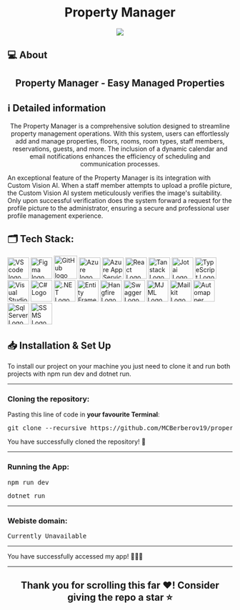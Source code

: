 <h1 align="center">Property Manager</h1>

<p align = "center">
    <img src="https://cdn.discordapp.com/attachments/908296086437908480/1197121382597804112/Group_1.png?ex=65ba1d2b&is=65a7a82b&hm=820de907c6a8b9ce35b00d21ce2ce6e0523d4257ff84acfe27d9946d4800f2f3&" />
</p>

## 💻 About
<h2 align="center">Property Manager - Easy Managed Properties</h2>

## ℹ️ Detailed information 
<p align="center">
The Property Manager is a comprehensive solution designed to streamline property management operations. With this system, users can effortlessly add and manage properties, floors, rooms, room types, staff members, reservations, guests, and more. The inclusion of a dynamic calendar and email notifications enhances the efficiency of scheduling and communication processes.

An exceptional feature of the Property Manager is its integration with Custom Vision AI. When a staff member attempts to upload a profile picture, the Custom Vision AI system meticulously verifies the image's suitability. Only upon successful verification does the system forward a request for the profile picture to the administrator, ensuring a secure and professional user profile management experience.
</p>

## 🗂️ Tech Stack:
<p align="left">
    <a href="https://code.visualstudio.com/"><img src="https://upload.wikimedia.org/wikipedia/commons/thumb/9/9a/Visual_Studio_Code_1.35_icon.svg/1024px-Visual_Studio_Code_1.35_icon.svg.png" alt="VS code logo" width=48px /></a>
    <a href="https://www.figma.com/"><img src="https://img.icons8.com/color/344/figma--v1.png" alt="Figma logo" width=48px/></a>
    <a href="https://github.com/"><img src="https://img.icons8.com/nolan/344/github.png" alt="GitHub logo" width=52px /></a>
    <a href="https://azure.microsoft.com/en-us/"><img src="https://img.icons8.com/fluency/344/azure-1.png" alt="Azure logo" width=48px /></a>
    <a href="https://azure.microsoft.com/en-us/services/app-service/"><img src="https://ms-azuretools.gallerycdn.vsassets.io/extensions/ms-azuretools/vscode-azureappservice/0.23.3/1650585198428/Microsoft.VisualStudio.Services.Icons.Default" alt="Azure App Service logo" width=48px /></a>
    <a href="https://react.dev/"><img src="https://upload.wikimedia.org/wikipedia/commons/thumb/a/a7/React-icon.svg/1200px-React-icon.svg.png" alt="React Logo" width=48px /></a>
 <a href="https://tanstack.com/table/v8"><img src="https://tanstack.com/build/_assets/og-FA4FELIQ.png" alt="Tanstack Logo" width=48px /></a>
 <a href="https://jotai.org/"><img src="https://storage.googleapis.com/candycode/jotai/jotai-mascot.png" alt="Jotai Logo" width=48px /></a>
    <a href="https://www.typescriptlang.org/"><img src="https://upload.wikimedia.org/wikipedia/commons/thumb/4/4c/Typescript_logo_2020.svg/640px-Typescript_logo_2020.svg.png" alt="TypeScript Logo" width=48px /></a>
 <a href="https://visualstudio.microsoft.com/"><img src="https://upload.wikimedia.org/wikipedia/commons/thumb/2/2c/Visual_Studio_Icon_2022.svg/640px-Visual_Studio_Icon_2022.svg.png" alt="Visual Studio Logo" width=48px /></a>
 <a href="https://learn.microsoft.com/en-us/dotnet/csharp/tour-of-csharp/"><img src="https://upload.wikimedia.org/wikipedia/commons/thumb/0/0d/C_Sharp_wordmark.svg/640px-C_Sharp_wordmark.svg.png" alt="C# Logo" width=48px /></a>
 <a href="https://dotnet.microsoft.com/en-us/"><img src="https://upload.wikimedia.org/wikipedia/commons/thumb/7/7d/Microsoft_.NET_logo.svg/640px-Microsoft_.NET_logo.svg.png" alt=".NET Logo" width=48px /></a>
 <a href="https://learn.microsoft.com/en-us/ef/"><img src="https://codeopinion.com/wp-content/uploads/2017/10/Bitmap-MEDIUM_Entity-Framework-Core-Logo_2colors_Square_Boxed_RGB.png" alt="Entity Framework Core Logo" width=48px /></a>
 <a href="https://www.hangfire.io/"><img src="https://res.cloudinary.com/practicaldev/image/fetch/s--EE2bKD39--/c_imagga_scale,f_auto,fl_progressive,h_500,q_auto,w_1000/https://dev-to-uploads.s3.amazonaws.com/uploads/articles/jddjlysec0qqk9r0b4xy.png" alt="Hangfire Logo" width=48px /></a>
 <a href="https://swagger.io/"><img src="https://upload.wikimedia.org/wikipedia/commons/thumb/a/ab/Swagger-logo.png/640px-Swagger-logo.png" alt="Swagger Logo" width=48px /></a>
 <a href="https://mjml.io/"><img src="https://user-images.githubusercontent.com/402547/212595358-e7d16377-381e-442a-8b94-ed4d9e135df7.png" alt="MJML Logo" width=48px /></a>
 <a href="https://template.mailkit.com/"><img src="https://www.mailkit.com/application/files/6816/7154/4339/logo-white.png" alt="Mailkit Logo" width=48px /></a>
     <a href="https://automapper.org/"><img src="https://tech.playgokids.com/static/5080497fdeb321559343c59f795a5dcf/a145d/automapper-logo.png" alt="Automapper Logo" width=48px /></a>
    <a href="https://www.microsoft.com/en-us/sql-server/sql-server-downloads"><img src="https://logowik.com/content/uploads/images/microsoft-sql-server4529.jpg" alt="Sql Server Logo" width=48px /></a>
     <a href="https://learn.microsoft.com/en-us/sql/ssms/download-sql-server-management-studio-ssms?view=sql-server-ver16"><img src="https://miro.medium.com/v2/1*-hkzF9m5828c-UIaSQNUug.jpeg" alt="SSMS Logo" width=48px /></a>
</p>

## 📥 Installation & Set Up
<p> To install our project on your machine you just need to clone it and run both projects with npm run dev and dotnet run.</p>

<hr>

<h3><B>Cloning the repository:</B></h3>

Pasting this line of code in **your favourite Terminal**:
<pre>git clone --recursive https://github.com/MCBerberov19/property-manager.git</pre>
<p>You have successfully cloned the repository! 🥳</p>

<hr>

<h3><B>Running the App:</B></h3>

<pre>npm run dev</pre>
<pre>dotnet run</pre>

<hr>

<h3><B>Webiste domain:</B></h3>

<pre>Currently Unavailable</pre>

<hr>

<p>You have successfully accessed my app! 👏👏👏</p>

<hr>

## <p align = "center">Thank you for scrolling this far ❤️! Consider giving the repo a star ⭐</p>
